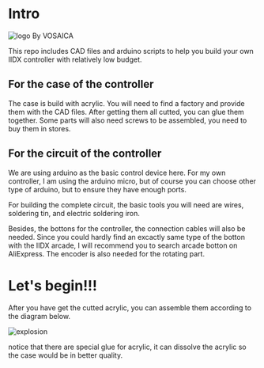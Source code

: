 # Intro
![logo](https://vosaica.github.io/img/BlogImg/IIDX_DIY/Head.png)
By VOSAICA  

This repo includes CAD files and arduino scripts to help you build your own IIDX controller with relatively low budget.


## For the case of the controller  
The case is build with acrylic. You will need to find a factory and provide them with the CAD files. After getting them all cutted, you can glue them together. Some parts will also need screws to be assembled, you need to buy them in stores.  

## For the circuit of the controller
We are using arduino as the basic control device here. For my own controller, I am using the arduino micro, but of course you can choose other type of arduino, but to ensure they have enough ports.

For building the complete circuit, the basic tools you will need are wires, soldering tin, and electric soldering iron. 

Besides, the bottons for the controller, the connection cables will also be needed. Since you could hardly find an excactly same type of the botton with the IIDX arcade, I will recommend you to search arcade botton on AliExpress. The encoder is also needed for the rotating part.

# Let's begin!!!
After you have get the cutted acrylic, you can assemble them according to the diagram below.

![explosion](https://vosaica.github.io/img/BlogImg/IIDX_DIY/explosion.png)

notice that there are special glue for acrylic, it can dissolve the acrylic so the case would be in better quality.
